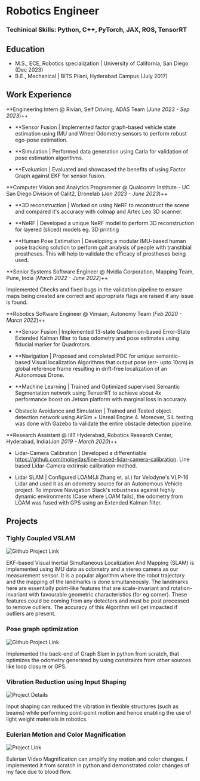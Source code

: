 # Robotics Engineer

### Techinical Skills: Python, C++, PyTorch, JAX, ROS, TensorRT

## Education
- M.S., ECE, Robotics specialization | University of California, San Diego (Dec 2023)
- B.E., Mechanical | BITS Pilani, Hyderabad Campus (July 2017)

## Work Experience

**Engineering Intern @ Rivian, Self Driving, ADAS Team (_June 2023 - Sep 2023_)++

- **Sensor Fusion | Implemented factor graph-based vehicle state estimation using IMU and Wheel Odometry sensors to perform robust ego-pose estimation.

- **Simulation | Performed data generation using Carla for validation of pose estimation algorithms.

- **Evaluation | Evaluated and showcased the benefits of using Factor Graph against EKF for sensor fusion.

**Computer Vision and Analytics Programmer @ Qualcomm Institute - UC San Diego Division of Calit2, Dronelab (_Jan 2023 - June 2023_)++

- **3D reconstruction | Worked on using NeRF to reconstruct the scene and compared it's accuracy with colmap and Artec Leo 3D scanner.

- **NeRF | Developed a unique NeRF model to perform 3D reconstruction for layered (sliced) models eg. 3D printing

- **Human Pose Estimation | Developing a modular IMU-based human pose tracking solution to perform gait analysis of people with transtibial prostheses. This will help to validate the efficacy of prostheses being used.

**Senior Systems Software Engineer @ Nvidia Corporation, Mapping Team, Pune, India (_March 2022 - June 2022_)++

Implemented Checks and fixed bugs in the validation pipeline to ensure maps being created are correct and appropriate flags are raised if any issue is found. 

**Robotics Software Engineer @ Vimaan, Autonomy Team (_Feb 2020 - March 2022_)++

- **Sensor Fusion | Implemented 13-state Quaternion-based Error-State Extended Kalman filter to fuse odometry and pose estimates using fiducial marker for Quadrotors.

- **Navigation | Proposed and completed POC for unique semantic-based Visual localization Algorithms that output pose (err- upto 10cm) in global reference frame resulting in drift-free localization of an Autonomous Drone.

- **Machine Learning | Trained and Optimized supervised Semantic Segmentation network using TensorRT to achieve about 4x performance boost on Jetson platform with marginal loss in accuracy.

- Obstacle Avoidance and Simulation | Trained and Tested object detection network using AirSim + Unreal Engine 4. Moreover, SIL testing was done with Gazebo to validate the entire obstacle detection pipeline.

**Research Assistant @ IIIT Hyderabad, Robotics Research Center, Hyderabad, India(_Jan 2019 - March 2020_)++

- Lidar-Camera Calibration | Developed a differentiable https://github.com/moloydas/line-based-lidar-camera-calibration. Line based Lidar-Camera extrinsic calibration method.

- Lidar SLAM | Configured LOAM(Ji Zhang et. al.) for Velodyne's VLP-16 Lidar and used it as an odometry source for an Autonomous Vehicle project. To improve Navigation Stack's robustness against highly dynamic environments (Case where LOAM fails), the odometry from LOAM was fused with GPS using an Extended Kalman filter.   

## Projects

### Tighly Coupled VSLAM
![Github Project Link](https://github.com/moloydas/visual_inertial_slam)

EKF-based Visual Inertial Simultaneous Localization And Mapping (SLAM) is implemented using IMU data as odometry and a stereo camera as our measurement sensor. It is a popular algorithm where the robot trajectory and the mapping of the landmarks is done simultaneously. The landmarks here are essentially point-like features that are scale-invariant and rotation-invariant with favourable geometric characteristics (for eg corner). These features could be coming from any detectors and must be post processed to remove outliers. The accuracy of this Algorithm will get impacted if outliers are present.

### Pose graph optimization
![Github Project Link](https://github.com/moloydas/pose_graph_optimization_python)

Implemented the back-end of Graph Slam in python from scratch, that optimizes the odometry generated by using constraints from other sources like loop closure or GPS.

### Vibration Reduction using Input Shaping
![Project Details](https://historical-rabbit-6b2.notion.site/Vibration-Reduction-for-Flexible-Structures-using-Input-Shaping-606b3e8c18bc48a49ce6a9670931d04b)

Input shaping can reduced the vibration in flexible structures (such as beams) while performing point-point motion and hence enabling the use of light weight materials in robotics.

### Eulerian Motion and Color Magnification

![Project Link](https://github.com/moloydas/Eulerian_video_magnification_python)

Eulerian Video Magnification can amplify tiny motion and color changes. I implemented it from scratch in python and demonstrated color changes of my face due to blood flow.
